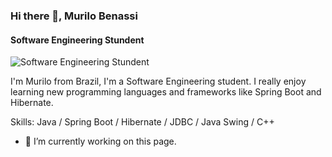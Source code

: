 ### Hi there 👋, Murilo Benassi
#### Software Engineering Stundent 
![Software Engineering Stundent ](https://cdn.discordapp.com/attachments/727715368818180156/896962996696416297/download_2.png)

I'm Murilo from Brazil, I'm a Software Engineering student. I really enjoy learning new programming languages and frameworks like Spring Boot and Hibernate.

Skills: Java / Spring Boot / Hibernate / JDBC / Java Swing / C++ 

- 🔭 I’m currently working on this page. 




